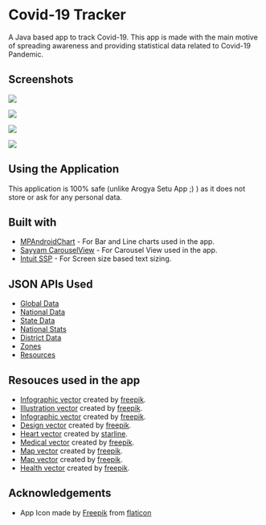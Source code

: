 # Covid-19 Tracker

A Java based app to track Covid-19.
This app is made with the main motive of spreading awareness and providing statistical data related to Covid-19 Pandemic.

## Screenshots

![](https://scontent-del1-1.xx.fbcdn.net/v/t1.0-9/102575414_1945462302250890_631469057048051712_o.jpg?_nc_cat=111&_nc_sid=b9115d&_nc_ohc=xwB9iaNCp8EAX_ROVlf&_nc_ht=scontent-del1-1.xx&oh=aa0604d0ecc39df6cf96774d01c69d05&oe=5F9B94BA)

![](https://scontent-del1-1.xx.fbcdn.net/v/t1.0-9/102669281_1945462575584196_9153526827715657728_o.jpg?_nc_cat=105&_nc_sid=b9115d&_nc_ohc=5E9Hk0Fp3xEAX_pctvG&_nc_ht=scontent-del1-1.xx&oh=abcfcf9c6fef15bc728ba3569aaba516&oe=5F9ABCAF)

![](https://scontent-del1-1.xx.fbcdn.net/v/t1.0-9/101326788_1945462628917524_5148219612285894656_o.jpg?_nc_cat=107&_nc_sid=b9115d&_nc_ohc=nR4qPqyAN9MAX-5Y2md&_nc_ht=scontent-del1-1.xx&oh=0091e5425284b6eb767e33d84a844a0d&oe=5F999ED7)

![](https://imgur.com/Y47UAr2)

## Using the Application

This application is 100% safe (unlike Arogya Setu App ;) ) as it does not store or ask for any personal data.

## Built with

* [MPAndroidChart](https://github.com/PhilJay/MPAndroidChart) - For Bar and Line charts used in the app.
* [Sayyam CarouselView](https://github.com/sayyam/carouselview) - For Carousel View used in the app.
* [Intuit SSP](https://github.com/intuit/ssp) - For Screen size based text sizing.

## JSON APIs Used

* [Global Data](https://api.covid19api.com/summary)
* [National Data](https://api.covid19india.org/data.json)
* [State Data](https://api.covid19india.org/state_district_wise.json)
* [National Stats](https://api.covid19india.org/data.json)
* [District Data](https://api.covid19india.org/state_district_wise.json)
* [Zones](https://api.covid19india.org/zones.json)
* [Resources](https://api.covid19india.org/resources/resources.json)

## Resouces used in the app

* [Infographic vector](https://www.freepik.com/free-photos-vectors/infographic) created by [freepik](www.freepik.com).
* [Illustration vector](https://www.freepik.com/free-photos-vectors/illustration) created by [freepik](www.freepik.com).
* [Infographic vector](https://www.freepik.com/free-photos-vectors/infographic) created by [freepik](www.freepik.com).
* [Design vector](https://www.freepik.com/free-photos-vectors/design) created by [freepik](www.freepik.com).
* [Heart vector](https://www.freepik.com/free-photos-vectors/heart) created by [starline](www.freepik.com).
* [Medical vector](https://www.freepik.com/free-photos-vectors/medical) created by [freepik](www.freepik.com).
* [Map vector](https://www.freepik.com/free-photos-vectors/map) created by [freepik](www.freepik.com).
* [Map vector](https://www.freepik.com/free-photos-vectors/map) created by [freepik](www.freepik.com).
* [Health vector](https://www.freepik.com/free-photos-vectors/health) created by [freepik](www.freepik.com).

## Acknowledgements

* App Icon made by [Freepik](https://www.freepik.com/) from [flaticon](https://flaticon.com)
